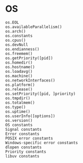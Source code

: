 
# OS
    os.EOL
    os.availableParallelism()
    os.arch()
    os.constants
    os.cpus()
    os.devNull
    os.endianness()
    os.freemem()
    os.getPriority([pid])
    os.homedir()
    os.hostname()
    os.loadavg()
    os.machine()
    os.networkInterfaces()
    os.platform()
    os.release()
    os.setPriority([pid, ]priority)
    os.tmpdir()
    os.totalmem()
    os.type()
    os.uptime()
    os.userInfo([options])
    os.version()
    OS constants
    Signal constants
    Error constants
    POSIX error constants
    Windows-specific error constants
    dlopen constants
    Priority constants
    libuv constants